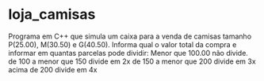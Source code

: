 

# loja_camisas

Programa em C++ que simula um caixa para a venda de camisas tamanho P(25.00), M(30.50) e G(40.50). 
Informa qual o valor total da compra e informar em quantas parcelas pode dividir:
Menor que 100.00 não divide.
de 100 a menor que 150 divide em 2x
de 150 a menor que 200 divide em 3x
acima de 200 divide em 4x




